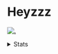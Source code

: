# Heyzzz  

[![.](https://skillicons.dev/icons?i=js,java)](https://skillicons.dev)  

<details>
<summary>Stats</summary
<!--START_SECTION:waka-->

```txt
TypeScript   1 hr 6 mins     ██████████████▓░░░░░░░░░░   59.33 %
CSS          45 mins         ██████████░░░░░░░░░░░░░░░   40.49 %
Python       0 secs          ░░░░░░░░░░░░░░░░░░░░░░░░░   00.18 %
```

<!--END_SECTION:waka-->
</details>
